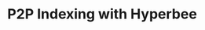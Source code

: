 ---
layout: layouts/walkthroughs
title: P2P Indexing with Hyperbee
exampleLink: https://github.com/andrewosh/hypercore-protocol-walkthroughs/tree/main/hypercore
---